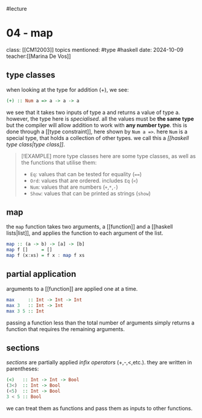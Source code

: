 #lecture 
# 04 - map
class: [[CM12003]]
topics mentioned: #type #haskell
date: 2024-10-09
teacher:[[Marina De Vos]]

## type classes
when looking at the type for addition (+), we see:
```haskell
(+) :: Num a => a -> a -> a
```
we see that it takes two inputs of type a and returns a value of type a.
however, the type here is *specialised*. all the values must be **the same type** but the compiler will allow addition to work with **any number type**. this is done through a [[type constraint]], here shown by `Num a =>`.
here `Num` is a special type, that holds a collection of other types. we call this a *[[haskell type class|type class]]*.
> [!EXAMPLE] more type classes 
> here are some type classes, as well as the functions that utilise them:
> + `Eq`: values that can be tested for equality (`==`)
> + `Ord`: values that are ordered. includes `Eq` (`<`)
> + `Num`: values that are numbers (`+`,`*`,`-`)
> + `Show`: values that can be printed as strings (`show`)

## map
the `map` function takes two arguments, a [[function]] and a [[haskell lists|list]], and applies the function to each argument of the list.
```haskell
map :: (a -> b) -> [a] -> [b]
map f []     = []
map f (x:xs) = f x : map f xs
```
## partial application
arguments to a [[function]] are applied one at a time.
```haskell
max     :: Int -> Int -> Int
max 3   :: Int -> Int
max 3 5 :: Int
```
passing a function less than the total number of arguments simply returns a function that requires the remaining arguments.
## sections
*sections* are partially applied *infix operators* (+,-,<,etc.). they are written in parentheses:
```haskell
(<)   :: Int -> Int -> Bool
(3<)  :: Int -> Bool
(<5)  :: Int -> Bool
3 < 5 :: Bool
```
we can treat them as functions and pass them as inputs to other functions.